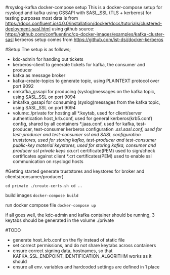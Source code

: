 #rsyslog-kafka docker-compose setup
This is a docker-compose setup for rsyslogd and kafka using GSSAPI with SASL_SSL (TLS + kerberos) for testing purposes
most data is from https://docs.confluent.io/4.0.0/installation/docker/docs/tutorials/clustered-deployment-sasl.html
using github source: https://github.com/confluentinc/cp-docker-images/examples/kafka-cluster-sasl
kerberos setup comes from https://github.com/ist-dsi/docker-kerberos

#Setup
The setup is as follows;
- kdc-admin             for handing out tickets
- kerberos-client       to generate tickets for kafka, the consumer and producer
- kafka                 as message broker
- kafka-create-topics   to generate topic, using PLAINTEXT protocol over port 9092
- omkafka_gssapi        for producing (syslog)messages on the kafka topic, using SASL_SSL on port 9094
- imkafka_gssapi        for consuming (syslog)messages from the kafka topic, using SASL_SSL on port 9094
- volume:./private      for hosting all 
                          *.keytab,                       used for client/server authentication
                          host_krb.conf,                  used for general kerberos(krb5.conf) config, shared by all containers 
                          *.jaas.conf,                    used for kafka, test-producer, test-consumer kerberos configuration
                          *.ssl.sasl.conf,                used for test-producer and test-consumer ssl and SASL configuration
                          truststores,                    used for storing kafka, test-producer and test-consumer public-key material
                          keystores,                      used for storing kafka, consumer and producer ssl private keys
                          ca*.crt certificate(PEM)        used to sign/check certificates against 
                          client *.crt certificates(PEM)  used to enable ssl communication on rsyslogd hosts

#Getting started
generate truststores and keystores for broker and clients(consumer/producer)

`cd private
./create-certs.sh
cd ..`

build images
`docker-compose build`

run docker compose file
`docker-compose up`

if all goes well, the kdc-admin and kafka container should be running, 3 keytabs should be generated in the volume ./private


#TODO
- generate host_krb.conf on the fly instead of static file
- set correct permissions, and do not share keytabs across containers
- ensure correct signing data, hostnames, so that KAFKA_SSL_ENDPOINT_IDENTIFICATION_ALGORITHM works as it should
- ensure all env. variables and hardcoded settings are defined in 1 place